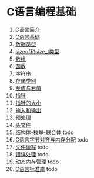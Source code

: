 # C语言编程基础

1. [C语言简介](笔记/01_C语言简介.md)
1. [C语言基础](笔记/02_C语言基础.md)
1. [数据类型](笔记/03_数据类型.md)
1. [sizeof和size_t类型](笔记/02_sizeof和size_t类型.md)
1. [数组](笔记/04_数组.md)
1. [函数](笔记/05_函数.md)
1. [字符串](笔记/06_字符串.md)
1. [存储类别](笔记/07_存储类别.md)
1. [左值与右值](笔记/08_左值与右值.md)
1. [指针](笔记/09_指针.md)
1. [指针的大小](笔记/10_指针的大小.md)
1. [输入和输出](笔记/11_输入和输出.md)
1. [预处理](笔记/12_预处理.md) 
1. [头文件](笔记/13_头文件.md)
1. [结构体-枚举-联合体](笔记/14_结构体-枚举-联合体.md) todo
1. [C语言字节对齐与内存分配](笔记/15_C语言字节对齐与内存分配.md) todo
1. [文件读写](笔记/16_C语言读写文件.md) todo
1. [错误处理](笔记/17_错误处理.md) todo
1. [动态内存管理](笔记/15_动态内存管理.md) todo
1. [C语言标准库](笔记/18_C语言标准库.md) todo
